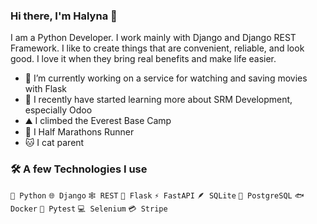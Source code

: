 ### Hi there, I'm Halyna 👋 

I am a Python Developer. I work mainly with Django and Django REST Framework. I like to create things that are convenient, reliable, and look good. I love it when they bring real benefits and make life easier.

- 🔭 I’m currently working on a service for watching and saving movies with Flask
- 🌱 I recently have started learning more about SRM Development, especially Odoo
- ⛰️ I climbed the Everest Base Camp
- 👟 I Half Marathons Runner
- 🐱 I cat parent

### 🛠️ A few Technologies I use
`🐍 Python` `🌐 Django` `🕸️ REST` `🧪 Flask` `⚡ FastAPI` `🪶 SQLite` `🐘 PostgreSQL` `🐟 Docker` `🔧 Pytest` `💻 Selenium` `💳 Stripe`
